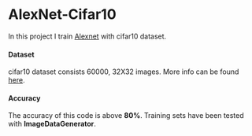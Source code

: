 # AlexNet-Cifar10

In this project I train [Alexnet](https://www.learnopencv.com/understanding-alexnet/) with cifar10 dataset.

#### Dataset   

cifar10 dataset consists 60000, 32X32 images. More info can be found [here](https://www.cs.toronto.edu/~kriz/cifar.html).
#### Accuracy

The accuracy of this code is above **80%**. Training sets have been tested with **ImageDataGenerator**.              
